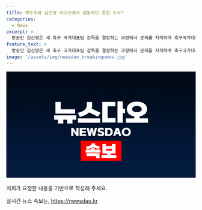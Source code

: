```yaml
---
title: 박주호와 김신영 라디오에서 감동적인 응원 소식!
categories:
  - News
excerpt: >
  방송인 김신영은 새 축구 국가대표팀 감독을 결정하는 과정에서 문제를 지적하며 축구국가대표 출신 박주호를 공개 응원했다. 박주호는 유튜브를 통해 새 감독 선임과 관련된 문제를 폭로하며 대한축구협회를 비판했다. 이에 김신영은 라디오에서 갑자기 박주호를 응원하는 발언을 하며 관심을 끌었다. 두 사람의 발언으로 축구계에 갈등이 고조되고 있다.
feature_text: >
  방송인 김신영은 새 축구 국가대표팀 감독을 결정하는 과정에서 문제를 지적하며 축구국가대표 출신 박주호를 공개 응원했다. 박주호는 유튜브를 통해 새 감독 선임과 관련된 문제를 폭로하며 대한축구협회를 비판했다. 이에 김신영은 라디오에서 갑자기 박주호를 응원하는 발언을 하며 관심을 끌었다. 두 사람의 발언으로 축구계에 갈등이 고조되고 있다.
image: '/assets/img/newsdao_breakingnews.jpg'
---
```


<p><img src="/assets/img/newsdao_breakingnews.jpg" alt="ontimetimes 속보" /></p>

<p>저희가 요청한 내용을 기반으로 작성해 주세요.</p>
실시간 뉴스 속보는, <a href="https://newsdao.kr" rel="dofollow">https://newsdao.kr</a>


